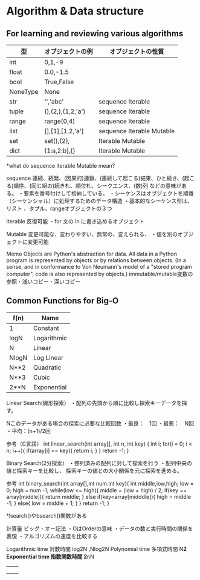 # Algorithm & Data structure
## For learning and reviewing various algorithms


| 型 | オブジェクトの例 |オブジェクトの性質|
| ------------- | ------------- | ------------- |
|int|0,1,-9|||
|float|0.0,-1.5|||
|bool|True,False|||
|NoneType|None||
|str|'','abc'|sequence Iterable|
|tuple|(),(2,),(1,2,'a')|sequence Iterable|
|range|range(0,4)|sequence Iterable|
|list|[],[1],[1,2,'a']|sequence Iterable Mutable|
|set|set(),{2},|Iterable Mutable|
|dict|{1:a,2:b},{}|Iterable Mutable|

*what do sequence iterable Mutable mean?

sequence
連続、続発、(因果的)連鎖、(連続して起こる)結果、ひと続き、(起こる)順序、(同じ組の)続き札、順位札、シークエンス、(数)列
などの意味がある。
・要素を番号付けして格納している。
・シーケンスはオブジェクトを順番（シーケンシャル）に処理するためのデータ構造
・基本的なシーケンス型は、リスト 、タプル、rangeオブジェクトの３つ

Iterable
反復可能
・for 文の in に書き込めるオブジェクト

Mutable
変更可能な、変わりやすい、無常の、変えられる、
・値を別のオブジェクトに変更可能

Memo
Objects are Python's abstraction for data. All data in a Python program is represented by objects or by relations between objects. (In a sense, and in conformance to Von Neumann's model of a "stored program computer", code is also represented by objects.)
immutable/mutable変数の参照・浅いコピー・深いコピー

## Common Functions for Big-O
|f(n)|Name|
| ------------- | ------------- |
|1|Constant|
|logN|Logarithmic|
|N|Linear|
|NlogN|Log Linear|
|N**2|Quadratic|
|N**3|Cubic|
|2**N|Exponential|



Linear Search(線形探索）
・配列の先頭から順に比較し探索キーデータを探す。

Nこのデータがある場合の探索に必要な比較回数
・最良：　1回
・最悪：　N回
・平均：(n+1)/2回

参考（C言語）
int linear_search(int array[], int n, int key) {
 int i;
 for(i = 0; i < n; i++){
 if(array[i] == key){
 return i;
   }
  }
  return -1;
 }

Binary Search(2分探索）
・整列済みの配列に対して探索を行う
・配列中央の値と探索キーを比較し、
探索キーの値との大小関係を元に探索を進める。

参考
int binary_search(int array[],int num.int key){
int middle,low,high;
low = 0;
high = num -1;
while(low <= high){
middle = (low + high) / 2;
if(key == array[middle]){
return middle;
}
else if(key<array[midddle]){
high = middle -1;
}
else{
low = middle + 1;
}
}
return -1;
}

*lsearch()やbsearch()関数がある


計算量
ビッグ・オー記法
・OはOrderの意味
・データの数と実行時間の関係を表現
・アルゴリズムの速度を比較する

Logarithmic time 対数時間 log2N ,Nlog2N
Polynomial time 多項式時間 N**2
Exponential time 指数関数時間 2**nN

|||
| ------------- | ------------- |
|||
|||
|||

